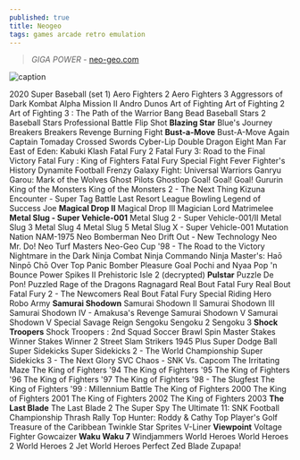 ```yaml
---
published: true
title: Neogeo
tags: games arcade retro emulation
---
```

> _GIGA POWER_ - [neo-geo.com](https://www.neo-geo.com/) 

![caption](https://external-content.duckduckgo.com/iu/?u=https%3A%2F%2F1.bp.blogspot.com%2F-UiHYqDNiVkA%2FYCDCVgJ6vTI%2FAAAAAAAAAkg%2FM0owQ58EhPM6Va_9-Z6erOuBtMI_jhyjACLcBGAsYHQ%2Fs1920%2F2552760.jpg&f=1&nofb=1&ipt=69e9f584af0c0e30f4993d09d863dae8866bbaea7efc6a5cdf65e91e4c22b2cb&ipo=images)

2020 Super Baseball (set 1)
Aero Fighters 2
Aero Fighters 3
Aggressors of Dark Kombat
Alpha Mission II
Andro Dunos
Art of Fighting
Art of Fighting 2
Art of Fighting 3 : The Path of the Warrior
Bang Bead
Baseball Stars 2
Baseball Stars Professional
Battle Flip Shot
**Blazing Star**
Blue's Journey
Breakers
Breakers Revenge
Burning Fight
**Bust-a-Move**
Bust-A-Move Again
Captain Tomaday
Crossed Swords
Cyber-Lip
Double Dragon
Eight Man
Far East of Eden: Kabuki Klash
Fatal Fury 2
Fatal Fury 3: Road to the Final Victory
Fatal Fury : King of Fighters
Fatal Fury Special
Fight Fever
Fighter's History Dynamite
Football Frenzy
Galaxy Fight: Universal Warriors
Ganryu
Garou: Mark of the Wolves
Ghost Pilots
Ghostlop
Goal! Goal! Goal!
Gururin
King of the Monsters
King of the Monsters 2 - The Next Thing
Kizuna Encounter - Super Tag Battle
Last Resort
League Bowling
Legend of Success Joe
**Magical Drop II**
Magical Drop III
Magician Lord
Matrimelee
**Metal Slug - Super Vehicle-001**
Metal Slug 2 - Super Vehicle-001/II
Metal Slug 3
Metal Slug 4
Metal Slug 5
Metal Slug X - Super Vehicle-001
Mutation Nation
NAM-1975
Neo Bomberman
Neo Drift Out - New Technology
Neo Mr. Do!
Neo Turf Masters
Neo-Geo Cup '98 - The Road to the Victory
Nightmare in the Dark
Ninja Combat
Ninja Commando
Ninja Master's: Haō Ninpō Chō
Over Top
Panic Bomber
Pleasure Goal
Pochi and Nyaa
Pop 'n Bounce
Power Spikes II
Prehistoric Isle 2 (decrypted)
**Pulstar**
Puzzle De Pon!
Puzzled
Rage of the Dragons
Ragnagard
Real Bout Fatal Fury
Real Bout Fatal Fury 2 - The Newcomers
Real Bout Fatal Fury Special
Riding Hero
Robo Army
**Samurai Shodown**
Samurai Shodown II
Samurai Shodown III
Samurai Shodown IV - Amakusa's Revenge
Samurai Shodown V
Samurai Shodown V Special
Savage Reign
Sengoku
Sengoku 2
Sengoku 3
**Shock Troopers**
Shock Troopers : 2nd Squad
Soccer Brawl
Spin Master
Stakes Winner
Stakes Winner 2
Street Slam
Strikers 1945 Plus
Super Dodge Ball
Super Sidekicks
Super Sidekicks 2 - The World Championship
Super Sidekicks 3 - The Next Glory
SVC Chaos - SNK Vs. Capcom
The Irritating Maze
The King of Fighters '94
The King of Fighters '95
The King of Fighters '96
The King of Fighters '97
The King of Fighters '98 - The Slugfest
The King of Fighters '99 : Millennium Battle
The King of Fighters 2000
The King of Fighters 2001
The King of Fighters 2002
The King of Fighters 2003
**The Last Blade**
The Last Blade 2
The Super Spy
The Ultimate 11: SNK Football Championship
Thrash Rally
Top Hunter: Roddy &amp; Cathy
Top Player's Golf
Treasure of the Caribbean
Twinkle Star Sprites
V-Liner
**Viewpoint**
Voltage Fighter Gowcaizer
**Waku Waku 7**
Windjammers
World Heroes
World Heroes 2
World Heroes 2 Jet
World Heroes Perfect
Zed Blade
Zupapa!